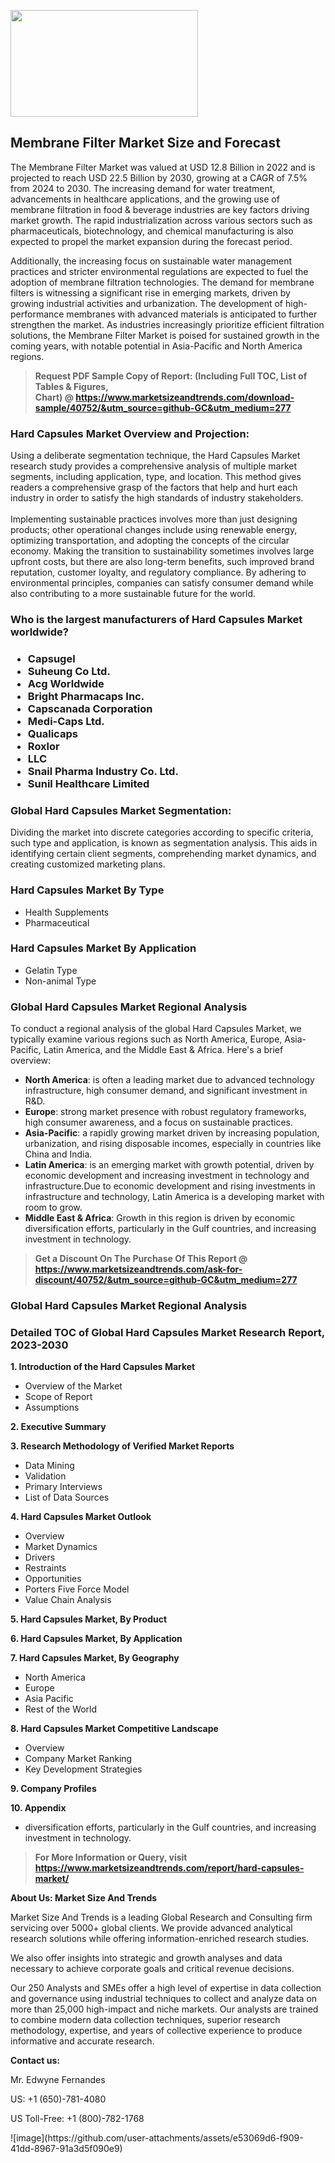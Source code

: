 <p><img class="alignnone size-medium wp-image-20088" src="https://ffe5etoiles.com/wp-content/uploads/2024/12/MST1-300x171.png" alt="" width="300" height="171" /></p><h2>Membrane Filter Market Size and Forecast</h2><p>The Membrane Filter Market was valued at USD 12.8 Billion in 2022 and is projected to reach USD 22.5 Billion by 2030, growing at a CAGR of 7.5% from 2024 to 2030. The increasing demand for water treatment, advancements in healthcare applications, and the growing use of membrane filtration in food & beverage industries are key factors driving market growth. The rapid industrialization across various sectors such as pharmaceuticals, biotechnology, and chemical manufacturing is also expected to propel the market expansion during the forecast period.</p><p>Additionally, the increasing focus on sustainable water management practices and stricter environmental regulations are expected to fuel the adoption of membrane filtration technologies. The demand for membrane filters is witnessing a significant rise in emerging markets, driven by growing industrial activities and urbanization. The development of high-performance membranes with advanced materials is anticipated to further strengthen the market. As industries increasingly prioritize efficient filtration solutions, the Membrane Filter Market is poised for sustained growth in the coming years, with notable potential in Asia-Pacific and North America regions.</p></p><blockquote id="" class=""><strong>Request PDF Sample Copy of Report: (Including Full TOC, List of Tables &amp; Figures, Chart)&nbsp;@&nbsp;<strong><a href="https://www.marketsizeandtrends.com/download-sample/40752/&utm_source=github-GC&utm_medium=277" target="_blank">https://www.marketsizeandtrends.com/download-sample/40752/&utm_source=github-GC&utm_medium=277</a></strong></strong></blockquote><h3 id="" class="">Hard Capsules Market&nbsp;Overview and Projection:</h3><p id="" class="">Using a deliberate segmentation technique, the Hard Capsules Market research study provides a comprehensive analysis of multiple market segments, including application, type, and location. This method gives readers a comprehensive grasp of the factors that help and hurt each industry in order to satisfy the high standards of industry stakeholders. <br /> <br />Implementing sustainable practices involves more than just designing products; other operational changes include using renewable energy, optimizing transportation, and adopting the concepts of the circular economy. Making the transition to sustainability sometimes involves large upfront costs, but there are also long-term benefits, such improved brand reputation, customer loyalty, and regulatory compliance. By adhering to environmental principles, companies can satisfy consumer demand while also contributing to a more sustainable future for the world.</p><h3 id="" class="">Who is the largest manufacturers of&nbsp;Hard Capsules Market worldwide?</h3><h3 class=""><p><ul><li>Capsugel </li><li> Suheung Co Ltd. </li><li> Acg Worldwide </li><li> Bright Pharmacaps Inc. </li><li> Capscanada Corporation </li><li> Medi-Caps Ltd. </li><li> Qualicaps </li><li> Roxlor </li><li> LLC </li><li> Snail Pharma Industry Co. Ltd. </li><li> Sunil Healthcare Limited</li></ul></p></h3><h3 id="" class="">Global&nbsp;Hard Capsules Market Segmentation:</h3><p id="" class="">Dividing the market into discrete categories according to specific criteria, such type and application, is known as segmentation analysis. This aids in identifying certain client segments, comprehending market dynamics, and creating customized marketing plans.</p><h3 id="" class="">Hard Capsules Market&nbsp;By Type</h3><p><p><ul><li>Health Supplements </li><li> Pharmaceutical</p></li></ul></p></p><h3 id="" class="">Hard Capsules Market&nbsp;By Application</h3><p class=""><p><ul><li>Gelatin Type </li><li> Non-animal Type</li></ul></p></p><h3 id="" class="">Global Hard Capsules Market Regional Analysis</h3><p id="" class="">To conduct a regional analysis of the global Hard Capsules Market, we typically examine various regions such as North America, Europe, Asia-Pacific, Latin America, and the Middle East &amp; Africa. Here's a brief overview:</p><ul><li><strong>North America</strong>: is often a leading market due to advanced technology infrastructure, high consumer demand, and significant investment in R&amp;D.</li><li><strong>Europe</strong>: strong market presence with robust regulatory frameworks, high consumer awareness, and a focus on sustainable practices.</li><li><strong>Asia-Pacific</strong>: a rapidly growing market driven by increasing population, urbanization, and rising disposable incomes, especially in countries like China and India.</li><li><strong>Latin America</strong>: is an emerging market with growth potential, driven by economic development and increasing investment in technology and infrastructure.Due to economic development and rising investments in infrastructure and technology, Latin America is a developing market with room to grow.</li><li><strong>Middle East &amp; Africa</strong>: Growth in this region is driven by economic diversification efforts, particularly in the Gulf countries, and increasing investment in technology.</li></ul><blockquote id="" class=""><strong>Get a Discount On The Purchase Of This Report @ <strong><a href="https://www.marketsizeandtrends.com/ask-for-discount/40752/&utm_source=github-GC&utm_medium=277" target="_blank">https://www.marketsizeandtrends.com/ask-for-discount/40752/&utm_source=github-GC&utm_medium=277</a></strong></strong></blockquote><h3 id="" class="">Global Hard Capsules Market Regional Analysis</h3><h3 id="" class="">Detailed TOC of Global Hard Capsules Market Research Report, 2023-2030</h3><p id="" class=""><strong>1. Introduction of the Hard Capsules Market</strong></p><ul><li>Overview of the Market</li><li>Scope of Report</li><li>Assumptions</li></ul><p id="" class=""><strong>2. Executive Summary</strong></p><p id="" class=""><strong>3. Research Methodology of Verified Market Reports</strong></p><ul><li>Data Mining</li><li>Validation</li><li>Primary Interviews</li><li>List of Data Sources</li></ul><p id="" class=""><strong>4. Hard Capsules Market Outlook</strong></p><ul><li>Overview</li><li>Market Dynamics</li><li>Drivers</li><li>Restraints</li><li>Opportunities</li><li>Porters Five Force Model</li><li>Value Chain Analysis</li></ul><p id="" class=""><strong>5. Hard Capsules Market, By Product</strong></p><p id="" class=""><strong>6. Hard Capsules Market, By Application</strong></p><p id="" class=""><strong>7. Hard Capsules Market, By Geography</strong></p><ul><li>North America</li><li>Europe</li><li>Asia Pacific</li><li>Rest of the World</li></ul><p id="" class=""><strong>8. Hard Capsules Market Competitive Landscape</strong></p><ul><li>Overview</li><li>Company Market Ranking</li><li>Key Development Strategies</li></ul><p id="" class=""><strong>9. Company Profiles</strong></p><p id="" class=""><strong>10. Appendix</strong></p><ul><li>diversification efforts, particularly in the Gulf countries, and increasing investment in technology.</li></ul><blockquote id="" class=""><strong>For More Information or Query, visit <strong><strong><a href="https://www.marketsizeandtrends.com/report/hard-capsules-market/" target="_blank">https://www.marketsizeandtrends.com/report/hard-capsules-market/</a></strong></strong></strong></blockquote><p id="" class=""><strong>About Us: Market Size And Trends</strong></p><p id="" class="">Market Size And Trends is a leading Global Research and Consulting firm servicing over 5000+ global clients. We provide advanced analytical research solutions while offering information-enriched research studies.</p><p id="" class="">We also offer insights into strategic and growth analyses and data necessary to achieve corporate goals and critical revenue decisions.</p><p id="" class="">Our 250 Analysts and SMEs offer a high level of expertise in data collection and governance using industrial techniques to collect and analyze data on more than 25,000 high-impact and niche markets. Our analysts are trained to combine modern data collection techniques, superior research methodology, expertise, and years of collective experience to produce informative and accurate research.</p><p id="" class=""><strong>Contact us:</strong></p><p id="" class="">Mr. Edwyne Fernandes</p><p id="" class="">US: +1 (650)-781-4080</p><p id="" class="">US Toll-Free: +1 (800)-782-1768</p>
![image](https://github.com/user-attachments/assets/e53069d6-f909-41dd-8967-91a3d5f090e9)

